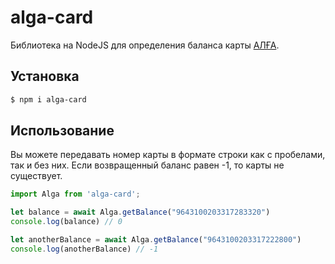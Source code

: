 # alga-card
Библиотека на NodeJS для определения баланса карты [АЛҒА](https://alga-card.ru).

## Установка
```bash
$ npm i alga-card
```

## Использование

Вы можете передавать номер карты в формате строки как с пробелами, так и без них. Если возвращенный баланс равен -1, то карты не существует.

```javascript
import Alga from 'alga-card';

let balance = await Alga.getBalance("9643100203317283320")
console.log(balance) // 0

let anotherBalance = await Alga.getBalance("9643100203317222800")
console.log(anotherBalance) // -1
```